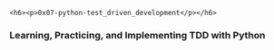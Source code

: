     <h6><p>0x07-python-test_driven_development</p></h6>

<h3> Learning, Practicing, and Implementing TDD with Python </h3>
